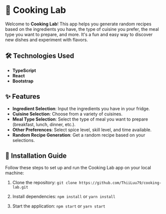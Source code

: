 # 🍳 Cooking Lab

Welcome to **Cooking Lab**! This app helps you generate random recipes based on the ingredients you have, the type of cuisine you prefer, the meal type you want to prepare, and more. It's a fun and easy way to discover new dishes and experiment with flavors.

## 🛠 Technologies Used

- **TypeScript**
- **React**
- **Bootstrap**

## ✨ Features

- **Ingredient Selection**: Input the ingredients you have in your fridge.
- **Cuisine Selection**: Choose from a variety of cuisines.
- **Meal Type Selection**: Select the type of meal you want to prepare (breakfast, lunch, dinner, etc.).
- **Other Preferences**: Select spice level, skill level, and time available.
- **Random Recipe Generation**: Get a random recipe based on your selections.

## 🚀 Installation Guide

Follow these steps to set up and run the Cooking Lab app on your local machine:

1. Clone the repository:
   `git clone https://github.com/ThiiLuu79/cooking-lab.git`

2. Install dependencies:
    `npm install` or `yarn install`

3. Start the application:
    `npm start` or `yarn start`  


